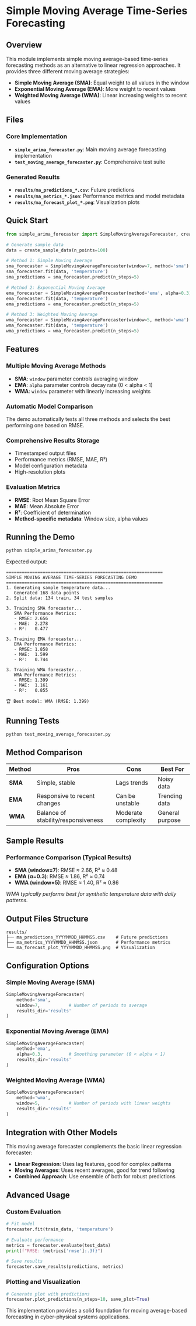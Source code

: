 # Simple Moving Average Time-Series Forecasting

## Overview
This module implements simple moving average-based time-series forecasting methods as an alternative to linear regression approaches. It provides three different moving average strategies:

- **Simple Moving Average (SMA)**: Equal weight to all values in the window
- **Exponential Moving Average (EMA)**: More weight to recent values  
- **Weighted Moving Average (WMA)**: Linear increasing weights to recent values

## Files

### Core Implementation
- **`simple_arima_forecaster.py`**: Main moving average forecasting implementation
- **`test_moving_average_forecaster.py`**: Comprehensive test suite

### Generated Results
- **`results/ma_predictions_*.csv`**: Future predictions  
- **`results/ma_metrics_*.json`**: Performance metrics and model metadata
- **`results/ma_forecast_plot_*.png`**: Visualization plots

## Quick Start

```python
from simple_arima_forecaster import SimpleMovingAverageForecaster, create_sample_data

# Generate sample data
data = create_sample_data(n_points=100)

# Method 1: Simple Moving Average
sma_forecaster = SimpleMovingAverageForecaster(window=7, method='sma')
sma_forecaster.fit(data, 'temperature')
sma_predictions = sma_forecaster.predict(n_steps=5)

# Method 2: Exponential Moving Average  
ema_forecaster = SimpleMovingAverageForecaster(method='ema', alpha=0.3)
ema_forecaster.fit(data, 'temperature')
ema_predictions = ema_forecaster.predict(n_steps=5)

# Method 3: Weighted Moving Average
wma_forecaster = SimpleMovingAverageForecaster(window=5, method='wma')
wma_forecaster.fit(data, 'temperature')
wma_predictions = wma_forecaster.predict(n_steps=5)
```

## Features

### Multiple Moving Average Methods
- **SMA**: `window` parameter controls averaging window
- **EMA**: `alpha` parameter controls decay rate (0 < alpha < 1)
- **WMA**: `window` parameter with linearly increasing weights

### Automatic Model Comparison
The demo automatically tests all three methods and selects the best performing one based on RMSE.

### Comprehensive Results Storage
- Timestamped output files
- Performance metrics (RMSE, MAE, R²)
- Model configuration metadata
- High-resolution plots

### Evaluation Metrics
- **RMSE**: Root Mean Square Error
- **MAE**: Mean Absolute Error  
- **R²**: Coefficient of determination
- **Method-specific metadata**: Window size, alpha values

## Running the Demo

```bash
python simple_arima_forecaster.py
```

Expected output:
```
============================================================
SIMPLE MOVING AVERAGE TIME-SERIES FORECASTING DEMO
============================================================
1. Generating sample temperature data...
   Generated 168 data points
2. Split data: 134 train, 34 test samples

3. Training SMA forecaster...
   SMA Performance Metrics:
   - RMSE: 2.656
   - MAE:  2.278
   - R²:   0.477

3. Training EMA forecaster...
   EMA Performance Metrics:
   - RMSE: 1.858
   - MAE:  1.599
   - R²:   0.744

3. Training WMA forecaster...
   WMA Performance Metrics:
   - RMSE: 1.399
   - MAE:  1.161
   - R²:   0.855

🏆 Best model: WMA (RMSE: 1.399)
```

## Running Tests

```bash
python test_moving_average_forecaster.py
```

## Method Comparison

| Method | Pros | Cons | Best For |
|--------|------|------|----------|
| **SMA** | Simple, stable | Lags trends | Noisy data |
| **EMA** | Responsive to recent changes | Can be unstable | Trending data |
| **WMA** | Balance of stability/responsiveness | Moderate complexity | General purpose |

## Sample Results

### Performance Comparison (Typical Results)
- **SMA (window=7)**: RMSE ≈ 2.66, R² ≈ 0.48
- **EMA (α=0.3)**: RMSE ≈ 1.86, R² ≈ 0.74  
- **WMA (window=5)**: RMSE ≈ 1.40, R² ≈ 0.86

*WMA typically performs best for synthetic temperature data with daily patterns.*

## Output Files Structure

```
results/
├── ma_predictions_YYYYMMDD_HHMMSS.csv    # Future predictions
├── ma_metrics_YYYYMMDD_HHMMSS.json       # Performance metrics  
└── ma_forecast_plot_YYYYMMDD_HHMMSS.png  # Visualization
```

## Configuration Options

### Simple Moving Average (SMA)
```python
SimpleMovingAverageForecaster(
    method='sma',
    window=7,           # Number of periods to average
    results_dir='results'
)
```

### Exponential Moving Average (EMA)  
```python
SimpleMovingAverageForecaster(
    method='ema', 
    alpha=0.3,          # Smoothing parameter (0 < alpha < 1)
    results_dir='results'
)
```

### Weighted Moving Average (WMA)
```python
SimpleMovingAverageForecaster(
    method='wma',
    window=5,           # Number of periods with linear weights
    results_dir='results'  
)
```

## Integration with Other Models

This moving average forecaster complements the basic linear regression forecaster:

- **Linear Regression**: Uses lag features, good for complex patterns
- **Moving Averages**: Uses recent averages, good for trend following
- **Combined Approach**: Use ensemble of both for robust predictions

## Advanced Usage

### Custom Evaluation
```python
# Fit model
forecaster.fit(train_data, 'temperature')

# Evaluate performance
metrics = forecaster.evaluate(test_data)
print(f"RMSE: {metrics['rmse']:.3f}")

# Save results
forecaster.save_results(predictions, metrics)
```

### Plotting and Visualization
```python
# Generate plot with predictions
forecaster.plot_predictions(n_steps=10, save_plot=True)
```

This implementation provides a solid foundation for moving average-based forecasting in cyber-physical systems applications.
